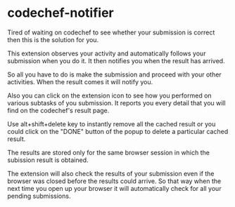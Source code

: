 # codechef-notifier
Tired of waiting on codechef to see whether your submission is correct then this is the solution for you.

This extension observes your activity and automatically follows your submission when you do it. It then notifies you when the result has arrived.

So all you have to do is make the submission and proceed with your other activities. When the result comes it will notify you.

Also you can click on the extension icon to see how you performed on various subtasks of you submission. It reports you every detail that you will find on the codechef's result page.

Use alt+shift+delete key to instantly remove all the cached result or you could click on the "DONE" button of the popup to delete a particular cached result.

The results are stored only for the same browser session in which the subission result is obtained.

The extension will also check the results of your submission even if the browser was closed before the results could arrive. So that way when the next time you open up your browser it will automatically check for all your pending submissions.
